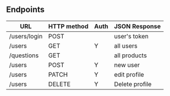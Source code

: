 ## Endpoints

| URL          | HTTP method | Auth | JSON Response  |
| ------------ | ----------- | ---- | -------------- |
| /users/login | POST        |      | user's token   |
| /users       | GET         | Y    | all users      |
| /questions   | GET         |      | all products   |
| /users       | POST        | Y    | new user       |
| /users       | PATCH       | Y    | edit profile   |
| /users       | DELETE      | Y    | Delete profile |
